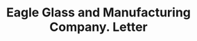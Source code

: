 ---
doi: 10.7916/D8HT41G5
date_other: '1915'
date_other_textual: '1915'
form: correspondence
genre:
- Letters (correspondence)
name:
- Eagle Glass and Manufacturing Company
object_in_context_url: https://biggert.cul.columbia.edu/items/view/ave_biggert_01626
subject_hierarchical_geographic:
- Wellsburg, West Virginia, United States
subject_name:
- Eagle Glass and Manufacturing Company
title: Eagle Glass and Manufacturing Company. Letter
sort_title: Eagle Glass and Manufacturing Company. Letter
call_number: ave_biggert_01626
coordinates:
- 40.27737,-80.609349
pid: ave_biggert_01626
identifiers: ave_biggert_01626
thumbnail: https://derivativo-2.library.columbia.edu/iiif/2/ldpd:343879/full/!256,256/0/native.jpg
permalink: /biggert/ave_biggert_01626/
layout: iiif-image-page
---